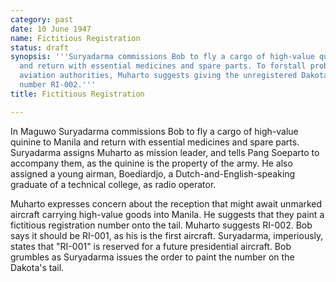 ```yaml
---
category: past
date: 10 June 1947
name: Fictitious Registration
status: draft
synopsis: '''Suryadarma commissions Bob to fly a cargo of high-value quinine to Manila
  and return with essential medicines and spare parts. To forstall problems with Philippines
  aviation authorities, Muharto suggests giving the unregistered Dakota a registration
  number RI-002.'''
title: Fictitious Registration

---
```





In Maguwo  Suryadarma commissions Bob to
fly a cargo of high-value quinine to Manila and return with essential
medicines and spare parts. Suryadarma assigns Muharto as mission leader, and tells Pang Soeparto to accompany them, as the quinine is the property of the army. He also assigned a young airman, Boediardjo, a Dutch-and-English-speaking graduate of a technical college, as radio operator.  

Muharto expresses concern about the reception
that might await unmarked aircraft carrying high-value goods into
Manila. He suggests that they paint a fictitious registration number
onto the tail. Muharto suggests RI-002. Bob says it should be RI-001, as
his is the first aircraft. Suryadarma, imperiously, states that "RI-001"
is reserved for a future presidential aircraft. Bob grumbles as
Suryadarma issues the order to paint the number on the Dakota's tail. 
